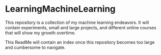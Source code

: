 # LearningMachineLearning
This repository is a collection of my machine learning endeavors. It will contain experiments, small and large projects, and different online courses that will show my growth overtime.

This ReadMe will contain an index once this repository becomes too large and cumbersome to navigate.
